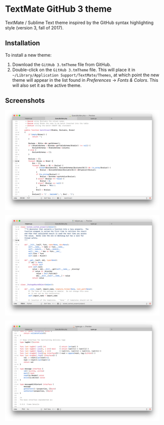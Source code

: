 # TextMate GitHub 3 theme

TextMate / Sublime Text theme inspired by the GitHub syntax highlighting style (version 3, fall of 2017).

## Installation

To install a new theme:

1. Download the `GitHub 3.tmTheme` file from GitHub.
2. Double-click on the `GitHub 3.tmTheme` file. This will place it in `~/Library/Application Support/TextMate/Themes`, at which point the new theme will appear in the list found in *Preferences* -> *Fonts & Colors*. This will also set it as the active theme.

## Screenshots

![PHP](Screenshot%20-%20PHP.png)

![Python](Screenshot%20-%20Python.png)

![Go](Screenshot%20-%20Go.png)
